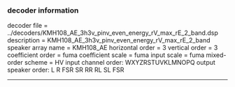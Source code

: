 
### decoder information 
decoder file = ../decoders/KMH108_AE_3h3v_pinv_even_energy_rV_max_rE_2_band.dsp
description = KMH108_AE_3h3v_pinv_even_energy_rV_max_rE_2_band
speaker array name = KMH108_AE
horizontal order   = 3
vertical order     = 3
coefficient order  = fuma
coefficient scale  = fuma
input scale        = fuma
mixed-order scheme = HV
input channel order: WXYZRSTUVKLMNOPQ
output speaker order: L R FSR SR RR RL SL FSR 

---

